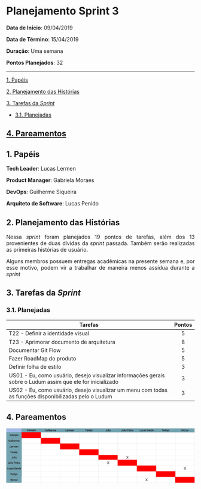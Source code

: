 # Planejamento Sprint 3

**Data de Início**: 09/04/2019

**Data de Término**: 15/04/2019

**Duração**: Uma semana

**Pontos Planejados**: 32

-------

[1. Papéis](#_1-papéis)

[2. Planejamento das Histórias](#_2-planejamento-das-historias)

[3. Tarefas da _Sprint_](#_3-tarefas-da-sprint)  

  * [3.1. Planejadas](#_31-planejadas)

[4. Pareamentos](#_4-pareamentos_)  
-------

## 1. Papéis

**Tech Leader**: Lucas Lermen

**Product Manager**: Gabriela Moraes

**DevOps**: Guilherme Siqueira

**Arquiteto de Software**: Lucas Penido


## 2. Planejamento das Histórias

<p align = "justify"> Nessa <i>sprint</i> foram planejados 19 pontos de tarefas, além dos 13 provenientes de duas dívidas da <i>sprint</i> passada. Também serão realizadas as primeiras histórias de usuário.</p>

<p align = "justify"> Alguns membros possuem entregas acadêmicas na presente  semana e, por esse motivo, podem vir a trabalhar de maneira menos assídua durante a <i>sprint</i></p>


## 3. Tarefas da _Sprint_

### 3.1. Planejadas

|Tarefas|Pontos|
|-|:--:|
| T22 - Definir a identidade visual | 5 |
| T23 - Aprimorar documento de arquitetura | 8 |
| Documentar Git Flow | 5 |
| Fazer RoadMap do produto | 5 |
| Definir folha de estilo | 3 |
| US01 - Eu, como usuário, desejo visualizar informações gerais sobre o Ludum assim que ele for inicializado | 3 |
| US02 - Eu, como usuário, desejo visualizar um menu com todas as funções disponibilizadas pelo o Ludum | 3 |

## 4. Pareamentos

![](./imagens/quadropareamento-sprint3)
